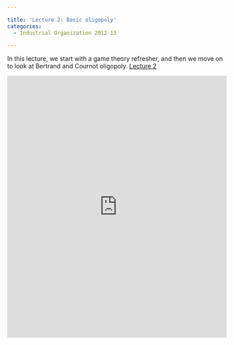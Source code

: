 ```yaml
---

title: 'Lecture 2: Basic oligopoly'
categories:
  - Industrial Organization 2012-13

---
```

In this lecture, we start with a game theory refresher, and then we move on to look at Bertrand and Cournot oligopoly.  <a title="View Lecture 2 on Scribd" href="https://www.scribd.com/doc/109761047/Lecture-2" >Lecture 2</a>

<iframe src="https://www.scribd.com/embeds/109761047/content?start_page=1&view_mode=scroll&access_key=key-21ezqbm4bl5x6x7fxkkk" data-auto-height="true" data-aspect-ratio="1.33333333333333" scrolling="no" width="100%" height="600" frameborder="0"></iframe>